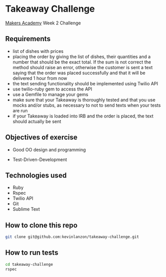Takeaway Challenge
=========
[Makers Academy](http://www.makersacademy.com) Week 2 Challenge

Requirements
----
- list of dishes with prices
- placing the order by giving the list of dishes, their quantities and a number that should be the exact total. If the sum is not correct the method should raise an error, otherwise the customer is sent a text saying that the order was placed successfully and that it will be delivered 1 hour from now
- the text sending functionality should be implemented using Twilio API
- use twilio-ruby gem to access the API
- use a Gemfile to manage your gems
- make sure that your Takeaway is thoroughly tested and that you use mocks and/or stubs, as necessary to not to send texts when your tests are run
- if your Takeaway is loaded into IRB and the order is placed, the text should actually be sent


Objectives of exercise
----

- Good OO design and programming
* Test-Driven-Development

Technologies used
----

- Ruby
- Rspec
- Twilio API
- Git
- Sublime Text

How to clone this repo
----
```sh
git clone git@github.com:kevinlanzon/takeaway-challenge.git
```

How to run tests
----
```sh
cd takeaway-challenge
rspec
```
